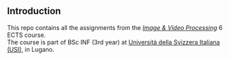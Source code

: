 ## Introduction

This repo contains all the assignments from the [*Image & Video Processing*](https://search.usi.ch/en/courses/35265873/image-and-video-processing) 6 ECTS course.\
The course is part of BSc INF (3rd year) at [Università della Svizzera Italiana (USI)](https://www.usi.ch/en), in Lugano.
